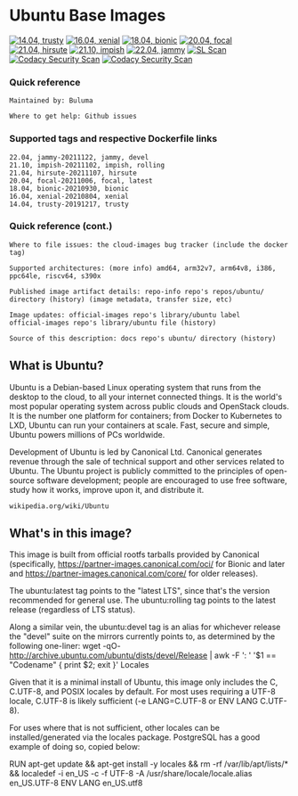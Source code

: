 # Ubuntu Base Images

[![14.04, trusty](https://github.com/buluma/ubuntu/actions/workflows/build-14.04.yml/badge.svg?branch=main)](https://github.com/buluma/ubuntu/actions/workflows/build-14.04.yml) [![16.04, xenial](https://github.com/buluma/ubuntu/actions/workflows/build-16.04.yml/badge.svg?branch=main)](https://github.com/buluma/ubuntu/actions/workflows/build-16.04.yml) [![18.04, bionic](https://github.com/buluma/ubuntu/actions/workflows/build-18.04.yml/badge.svg?branch=main)](https://github.com/buluma/ubuntu/actions/workflows/build-18.04.yml) [![20.04, focal](https://github.com/buluma/ubuntu/actions/workflows/build-20.04.yml/badge.svg?branch=main)](https://github.com/buluma/ubuntu/actions/workflows/build-20.04.yml) [![21.04, hirsute](https://github.com/buluma/ubuntu/actions/workflows/build-21.04.yml/badge.svg?branch=main)](https://github.com/buluma/ubuntu/actions/workflows/build-21.04.yml) [![21.10, impish](https://github.com/buluma/ubuntu/actions/workflows/build-21.10.yml/badge.svg?branch=main)](https://github.com/buluma/ubuntu/actions/workflows/build-21.10.yml) [![22.04, jammy](https://github.com/buluma/ubuntu/actions/workflows/build-22.04.yml/badge.svg?branch=main)](https://github.com/buluma/ubuntu/actions/workflows/build-22.04.yml) [![SL Scan](https://github.com/buluma/ubuntu/actions/workflows/shiftleft-analysis.yml/badge.svg?branch=main)](https://github.com/buluma/ubuntu/actions/workflows/shiftleft-analysis.yml) [![Codacy Security Scan](https://github.com/buluma/ubuntu/actions/workflows/codacy-analysis.yml/badge.svg?branch=main)](https://github.com/buluma/ubuntu/actions/workflows/codacy-analysis.yml) [![Codacy Security Scan](https://github.com/buluma/ubuntu/actions/workflows/codacy-analysis.yml/badge.svg?branch=main)](https://github.com/buluma/ubuntu/actions/workflows/codacy-analysis.yml)

### Quick reference

    Maintained by: Buluma

    Where to get help: Github issues

### Supported tags and respective Dockerfile links

    22.04, jammy-20211122, jammy, devel
    21.10, impish-20211102, impish, rolling
    21.04, hirsute-20211107, hirsute
    20.04, focal-20211006, focal, latest
    18.04, bionic-20210930, bionic
    16.04, xenial-20210804, xenial
    14.04, trusty-20191217, trusty

### Quick reference (cont.)

    Where to file issues: the cloud-images bug tracker (include the docker tag)

    Supported architectures: (more info) amd64, arm32v7, arm64v8, i386, ppc64le, riscv64, s390x

    Published image artifact details: repo-info repo's repos/ubuntu/ directory (history) (image metadata, transfer size, etc)

    Image updates: official-images repo's library/ubuntu label
    official-images repo's library/ubuntu file (history)

    Source of this description: docs repo's ubuntu/ directory (history)

## What is Ubuntu?

Ubuntu is a Debian-based Linux operating system that runs from the desktop to the cloud, to all your internet connected things. It is the world's most popular operating system across public clouds and OpenStack clouds. It is the number one platform for containers; from Docker to Kubernetes to LXD, Ubuntu can run your containers at scale. Fast, secure and simple, Ubuntu powers millions of PCs worldwide.

Development of Ubuntu is led by Canonical Ltd. Canonical generates revenue through the sale of technical support and other services related to Ubuntu. The Ubuntu project is publicly committed to the principles of open-source software development; people are encouraged to use free software, study how it works, improve upon it, and distribute it.

    wikipedia.org/wiki/Ubuntu

## What's in this image?

This image is built from official rootfs tarballs provided by Canonical (specifically, https://partner-images.canonical.com/oci/ for Bionic and later and https://partner-images.canonical.com/core/ for older releases).

The ubuntu:latest tag points to the "latest LTS", since that's the version recommended for general use. The ubuntu:rolling tag points to the latest release (regardless of LTS status).

Along a similar vein, the ubuntu:devel tag is an alias for whichever release the "devel" suite on the mirrors currently points to, as determined by the following one-liner: wget -qO- http://archive.ubuntu.com/ubuntu/dists/devel/Release | awk -F ': ' '$1 == "Codename" { print $2; exit }'
Locales

Given that it is a minimal install of Ubuntu, this image only includes the C, C.UTF-8, and POSIX locales by default. For most uses requiring a UTF-8 locale, C.UTF-8 is likely sufficient (-e LANG=C.UTF-8 or ENV LANG C.UTF-8).

For uses where that is not sufficient, other locales can be installed/generated via the locales package. PostgreSQL has a good example of doing so, copied below:

RUN apt-get update && apt-get install -y locales && rm -rf /var/lib/apt/lists/* \
    && localedef -i en_US -c -f UTF-8 -A /usr/share/locale/locale.alias en_US.UTF-8
ENV LANG en_US.utf8
